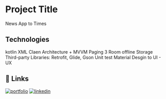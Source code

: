 # Project Title

News App to Times 

## Technologies 
kotlin 
XML 
Claen Architecture + MVVM
Paging 3
Room offline Storage
Third-party Libraries: Retrofit, Glide, Gson
Unit test 
Material Desgin to UI - UX

## 🔗 Links
[![portfolio](https://img.shields.io/badge/my_portfolio-000?style=for-the-badge&logo=ko-fi&logoColor=white)](https://github.com/mina3010)
[![linkedin](https://img.shields.io/badge/linkedin-0A66C2?style=for-the-badge&logo=linkedin&logoColor=white)](https://www.linkedin.com/in/mina-magid-82561718a)


